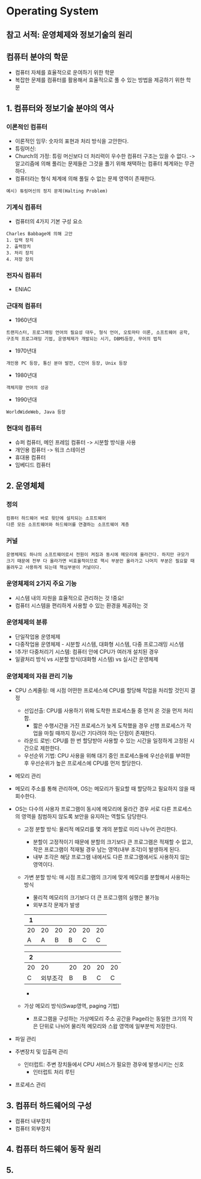 # Operating System
## 참고 서적: 운영체제와 정보기술의 원리
## 컴퓨터 분야의 학문
- 컴퓨터 자체를 효율적으로 운여하기 위한 학문
- 복잡한 문제를 컴퓨터를 활용해서 효율적으로 풀 수 있는 방법을 제공하기 위한 학문

## 1. 컴퓨터와 정보기술 분야의 역사
### 이론적인 컴퓨터
- 이론적인 임무: 숫자의 표현과 처리 방식을 고안한다.
- 튜링머신: 
- Church의 가정: 튜링 머신보다 더 처리력이 우수한 컴퓨터 구조는 있을 수 없다. -> 알고리즘에 의해 풀리는 문제들은 그것을 풀기 위해 채택하는 컴퓨터 체계와는 무관하다.
- 컴퓨터라는 형식 체계에 의해 풀릴 수 없는 문제 영역이 존재한다.
```
예시) 튜링머신의 정지 문제(Halting Problem)
```
### 기계식 컴퓨터
- 컴퓨터의 4가지 기본 구성 요소 
```
Charles Babbage에 의해 고안
1. 입력 장치 
2. 출력장치
3. 처리 장치
4. 저장 장치
```
### 전자식 컴퓨터
- ENIAC
### 근대적 컴퓨터
- 1960년대
```
트랜지스터, 프로그래밍 언어의 필요성 대두, 형식 언어, 오토마타 이론, 소프트웨어 공학, 구조적 프로그래밍 기법, 운영체제가 개발되는 시기, DBMS등장, 무어의 법칙
```
- 1970년대
```
개인용 PC 등장, 통신 분야 발전, C언어 등장, Unix 등장
```
- 1980년대
```
객체지향 언어의 성공
```
- 1990년대
```
WorldWideWeb, Java 등장
```
### 현대의 컴퓨터
- 슈퍼 컴퓨터, 메인 프레임 컴퓨터 -> 시분할 방식을 사용
- 개인용 컴퓨터 -> 워크 스테이션
- 휴대용 컴퓨터
- 임베디드 컴퓨터

## 2. 운영체체
### 정의
```
컴퓨터 하드웨어 바로 윗단에 설치되는 소프트웨어
다른 모든 소프트웨어와 하드웨어를 연결하는 소프트웨어 계층
```
### 커널
```
운영체제도 하나의 소프트웨어로서 전원이 켜짐과 동시에 메모리에 올라간다. 하지만 규모가 크기 때문에 전부 다 올라가면 비효율적이므로 핵시 부분만 올라가고 나머지 부분은 필요할 때 올려두고 사용하게 되는데 핵심부분이 커널이다.
```
### 운영체제의 2가지 주요 기능
- 시스템 내의 자원을 효율적으로 관리하는 것 !중요!
- 컴퓨터 시스템을 편리하게 사용할 수 있는 환경을 제공하는 것

### 운영체제의 분류
- 단일작업용 운영체제
- 다중작업용 운영체제 - 시분할 시스템, 대화형 시스템, 다중 프로그래밍 시스템
- !추가! 다중처리기 시스템: 컴퓨터 안에 CPU가 여러개 설치된 경우
- 일괄처리 방식 vs 시분할 방식(대화형 시스템) vs 실시간 운영체제

### 운영체제의 자원 관리 기능
- CPU 스케줄링: 매 시점 어떤한 프로세스에 CPU를 할당해 작업을 처리할 것인지 결정
    - 선입선출: CPU를 사용하기 위해 도착한 프로세스들 중 먼저 온 것을 먼저 처리함.
        - 짧은 수행시간을 가진 프로세스가 늦게 도착했을 경우 선행 프로세스가 작업을 마칠 때까지 장시간 기다려야 하는 단점이 존재한다.
    - 라운드 로빈: CPU를 한 번 할당받아 사용할 수 있는 시간을 일정하게 고정된 시간으로 제한한다.
    - 우선순위 기법: CPU 사용을 위해 대기 중인 프로세스들에 우선순위를 부여한 후 우선순위가 높은 프로세스에 CPU를 먼저 할당한다.

- 메모리 관리
- 메모리 주소를 통해 관리하며, OS는 메모리가 필요할 때 할당하고 필요하지 않을 때 회수한다.
- OS는 다수의 사용자 프로그램이 동시에 메모리에 올라간 경우 서로 다른 프로세스의 영역을 침범하지 않도록 보안을 유지하는 역할도 담당한다.
    - 고정 분할 방식: 물리적 메모리를 몇 개의 분할로 미리 나누어 관리한다.
        - 분할이 고정적이기 때문에 분할의 크기보다 큰 프로그램은 적재할 수 없고, 작은 프로그램이 적재될 경우 남는 영역(내부 조각)이 발생하게 된다.
        - 내부 조각은 해당 프로그램 내에서도 다른 프로그램에서도 사용하지 않는 영역이다.
    - 가변 분할 방식: 매 시점 프로그램의 크기에 맞게 메모리를 분할해서 사용하는 방식
        - 물리적 메모리의 크기보다 더 큰 프로그램의 실행은 불가능
        - 외부조각 문제가 발생

        |1||||||
        |--|--|--|--|--|--|
        |20|20|20|20|20|20|     
        |A|A|B|B|C|C|C|

        |2||||||
        |--|--|--|--|--|--|
        |20|20|20|20|20|20|     
        |C|외부조각|B|B|C|C|C|
        - 
    - 가상 메모리 방식(Swap영역, paging 기법)
        - 프로그램을 구성하는 가상메모리 주소 공간을 Page라는 동일한 크기의 작은 단위로 나뉘어 물리적 메모리와 스왑 영역에 일부분씩 저장한다.

- 파일 관리
- 주변장치 및 입출력 관리
    - 인터럽트: 주변 장치들에서 CPU 서비스가 필요한 경우에 발생시키는 신호
        - 인터럽트 처리 루틴
- 프로세스 관리

## 3. 컴퓨터 하드웨어의 구성
- 컴퓨터 내부장치
- 컴퓨터 외부장치
## 4. 컴퓨터 하드웨어 동작 원리
## 5. 